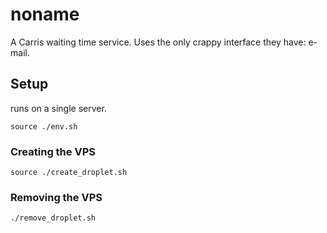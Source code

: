 noname
======

A Carris waiting time service. Uses the only crappy interface they have: e-mail.

## Setup

runs on a single server.

    source ./env.sh

### Creating the VPS

    source ./create_droplet.sh

### Removing the VPS

    ./remove_droplet.sh

